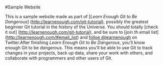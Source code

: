#Sample Website

This is a sample website made as part of [*Learn Enough Git to Be Dangerous*]
(http://learnenough.com/git-tutorial), possibly the greatest beginner Git 
tutorial in the history of the Universe. You should totally [check it out]
(http://learnenough.com/git-tutorial), and be sure to [join th email list]
(http://learnenough.com/#email_list) and [folloe @learnenough](http://twitter.com/learnenough)
on Twitter.After finishing *Learn Enough Git to Be Dangerous*, you'll know enough
Git to be *dangerous*. This means you'll be able to use Git to track changes in your
projects, back up data, share your work with others, and collaborate with programmers
and other users of Git.